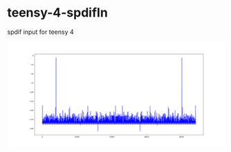 # teensy-4-spdifIn
spdif input for teensy 4

![Test Image 5](https://github.com/alex6679/teensy-4-spdifIn/blob/master/imgs/4kHz_resampled.png)
